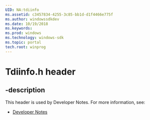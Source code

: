 ```yaml
---
UID: NA:tdiinfo
ms.assetid: c3457834-4255-3c85-bb1d-d1f4466e775f
ms.author: windowssdkdev
ms.date: 10/19/2018
ms.keywords: 
ms.prod: windows
ms.technology: windows-sdk
ms.topic: portal
tech.root: winprog
---
```


# Tdiinfo.h header


## -description


This header is used by Developer Notes. For more information, see:

- [Developer Notes](../_winprog)